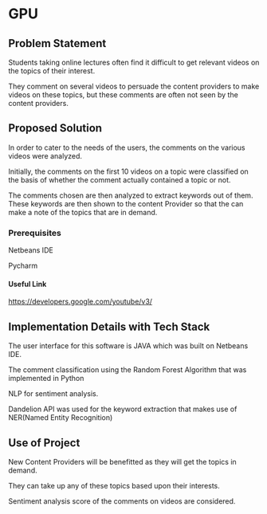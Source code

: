 # GPU
## Problem Statement
Students taking online lectures often find it difficult to get relevant videos on the topics of their interest. 

They comment on several videos to persuade the content providers to make videos on these topics, but these comments are often not seen by the content providers.


## Proposed Solution

 In order to cater to the needs of the users, the comments on the various videos were analyzed.

Initially, the comments on the first 10 videos on a topic were classified on the basis of whether the comment actually contained a topic or not.

The comments chosen are then analyzed to extract keywords out of them. These keywords are then shown to the content Provider so that the can make a note of the topics that are in demand.  

### Prerequisites

 Netbeans IDE
 
 Pycharm
 
 #### Useful Link

https://developers.google.com/youtube/v3/ 
 
## Implementation Details with Tech Stack
The user interface for this software is JAVA which was built on Netbeans IDE.

The comment classification using the Random Forest Algorithm that was implemented in Python

NLP for sentiment analysis.

Dandelion API was used for the keyword extraction that makes use of NER(Named Entity Recognition)

## Use of Project
New Content Providers will be benefitted as they will get the topics in demand. 

They can take up any of these topics based upon their interests.

Sentiment analysis score of the comments on videos are considered.















